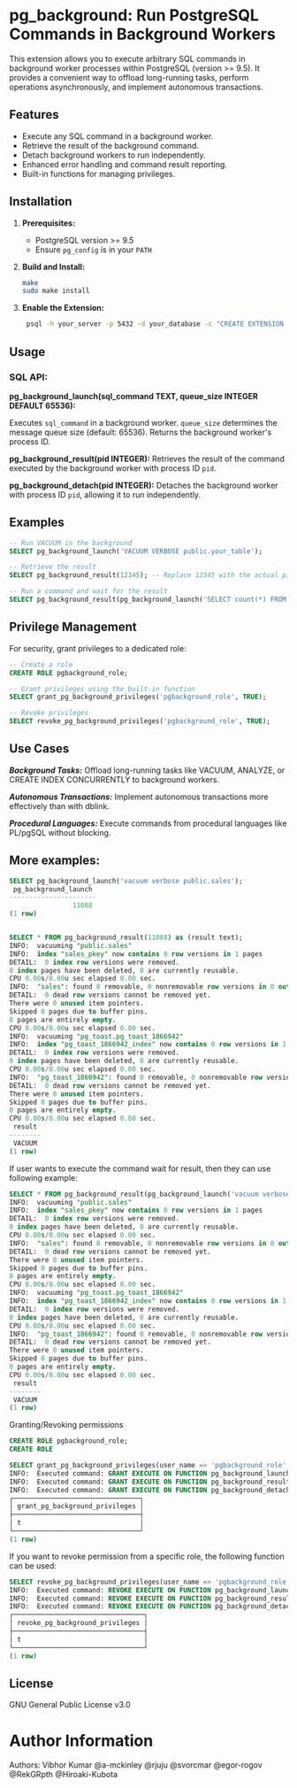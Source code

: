 # pg_background: Run PostgreSQL Commands in Background Workers

This extension allows you to execute arbitrary SQL commands in background worker processes within PostgreSQL (version >= 9.5). It provides a convenient way to offload long-running tasks, perform operations asynchronously, and implement autonomous transactions.

## Features

* Execute any SQL command in a background worker.
* Retrieve the result of the background command.
* Detach background workers to run independently.
* Enhanced error handling and command result reporting.
* Built-in functions for managing privileges.

## Installation

1. **Prerequisites:**
   * PostgreSQL version >= 9.5
   * Ensure `pg_config` is in your `PATH`

2. **Build and Install:**
   ```bash
   make
   sudo make install
   ```
3. **Enable the Extension:**
   ```bash
    psql -h your_server -p 5432 -d your_database -c "CREATE EXTENSION pg_background;"
   ```

## Usage
### SQL API:

****pg_background_launch(sql_command TEXT, queue_size INTEGER DEFAULT 65536):****

Executes `sql_command` in a background worker. `queue_size` determines the message queue size (default: 65536). Returns the background worker's process ID.

****pg_background_result(pid INTEGER):****
Retrieves the result of the command executed by the background worker with process ID `pid`.

****pg_background_detach(pid INTEGER):****
Detaches the background worker with process ID `pid`, allowing it to run independently.

## Examples
```sql
-- Run VACUUM in the background
SELECT pg_background_launch('VACUUM VERBOSE public.your_table');

-- Retrieve the result
SELECT pg_background_result(12345); -- Replace 12345 with the actual pid

-- Run a command and wait for the result
SELECT pg_background_result(pg_background_launch('SELECT count(*) FROM your_table'));
```

## Privilege Management
For security, grant privileges to a dedicated role:
```SQL
-- Create a role
CREATE ROLE pgbackground_role;

-- Grant privileges using the built-in function
SELECT grant_pg_background_privileges('pgbackground_role', TRUE);

-- Revoke privileges
SELECT revoke_pg_background_privileges('pgbackground_role', TRUE);
```

## Use Cases

***Background Tasks:*** Offload long-running tasks like VACUUM, ANALYZE, or CREATE INDEX CONCURRENTLY to background workers.

***Autonomous Transactions:*** Implement autonomous transactions more effectively than with dblink.

***Procedural Languages:*** Execute commands from procedural languages like PL/pgSQL without blocking.




## More examples:

```sql
SELECT pg_background_launch('vacuum verbose public.sales');
 pg_background_launch 
----------------------
                11088
(1 row)


SELECT * FROM pg_background_result(11088) as (result text);
INFO:  vacuuming "public.sales"
INFO:  index "sales_pkey" now contains 0 row versions in 1 pages
DETAIL:  0 index row versions were removed.
0 index pages have been deleted, 0 are currently reusable.
CPU 0.00s/0.00u sec elapsed 0.00 sec.
INFO:  "sales": found 0 removable, 0 nonremovable row versions in 0 out of 0 pages
DETAIL:  0 dead row versions cannot be removed yet.
There were 0 unused item pointers.
Skipped 0 pages due to buffer pins.
0 pages are entirely empty.
CPU 0.00s/0.00u sec elapsed 0.00 sec.
INFO:  vacuuming "pg_toast.pg_toast_1866942"
INFO:  index "pg_toast_1866942_index" now contains 0 row versions in 1 pages
DETAIL:  0 index row versions were removed.
0 index pages have been deleted, 0 are currently reusable.
CPU 0.00s/0.00u sec elapsed 0.00 sec.
INFO:  "pg_toast_1866942": found 0 removable, 0 nonremovable row versions in 0 out of 0 pages
DETAIL:  0 dead row versions cannot be removed yet.
There were 0 unused item pointers.
Skipped 0 pages due to buffer pins.
0 pages are entirely empty.
CPU 0.00s/0.00u sec elapsed 0.00 sec.
 result    
--------
 VACUUM
(1 row)

```

If user wants to execute the command wait for result, then they can use following example:
```sql
SELECT * FROM pg_background_result(pg_background_launch('vacuum verbose public.sales')) as (result TEXT);
INFO:  vacuuming "public.sales"
INFO:  index "sales_pkey" now contains 0 row versions in 1 pages
DETAIL:  0 index row versions were removed.
0 index pages have been deleted, 0 are currently reusable.
CPU 0.00s/0.00u sec elapsed 0.00 sec.
INFO:  "sales": found 0 removable, 0 nonremovable row versions in 0 out of 0 pages
DETAIL:  0 dead row versions cannot be removed yet.
There were 0 unused item pointers.
Skipped 0 pages due to buffer pins.
0 pages are entirely empty.
CPU 0.00s/0.00u sec elapsed 0.00 sec.
INFO:  vacuuming "pg_toast.pg_toast_1866942"
INFO:  index "pg_toast_1866942_index" now contains 0 row versions in 1 pages
DETAIL:  0 index row versions were removed.
0 index pages have been deleted, 0 are currently reusable.
CPU 0.00s/0.00u sec elapsed 0.00 sec.
INFO:  "pg_toast_1866942": found 0 removable, 0 nonremovable row versions in 0 out of 0 pages
DETAIL:  0 dead row versions cannot be removed yet.
There were 0 unused item pointers.
Skipped 0 pages due to buffer pins.
0 pages are entirely empty.
CPU 0.00s/0.00u sec elapsed 0.00 sec.
 result 
--------
 VACUUM
(1 row)
```

Granting/Revoking permissions
```sql
CREATE ROLE pgbackground_role;
CREATE ROLE

SELECT grant_pg_background_privileges(user_name => 'pgbackground_role', print_commands => true);
INFO:  Executed command: GRANT EXECUTE ON FUNCTION pg_background_launch(pg_catalog.text, pg_catalog.int4) TO pgbackground_role
INFO:  Executed command: GRANT EXECUTE ON FUNCTION pg_background_result(pg_catalog.int4) TO pgbackground_role
INFO:  Executed command: GRANT EXECUTE ON FUNCTION pg_background_detach(pg_catalog.int4) TO pgbackground_role
┌────────────────────────────────┐
│ grant_pg_background_privileges │
├────────────────────────────────┤
│ t                              │
└────────────────────────────────┘
(1 row)
```

If you want to revoke permission from a specific role, the following function can be used:
```sql
SELECT revoke_pg_background_privileges(user_name => 'pgbackground_role', print_commands => true);
INFO:  Executed command: REVOKE EXECUTE ON FUNCTION pg_background_launch(pg_catalog.text, pg_catalog.int4) FROM pgbackground_role
INFO:  Executed command: REVOKE EXECUTE ON FUNCTION pg_background_result(pg_catalog.int4) FROM pgbackground_role
INFO:  Executed command: REVOKE EXECUTE ON FUNCTION pg_background_detach(pg_catalog.int4) FROM pgbackground_role
┌─────────────────────────────────┐
│ revoke_pg_background_privileges │
├─────────────────────────────────┤
│ t                               │
└─────────────────────────────────┘
(1 row)
```

## License

GNU General Public License v3.0

# Author Information
Authors:
Vibhor Kumar
@a-mckinley
@rjuju
@svorcmar 
@egor-rogov
@RekGRpth
@Hiroaki-Kubota

